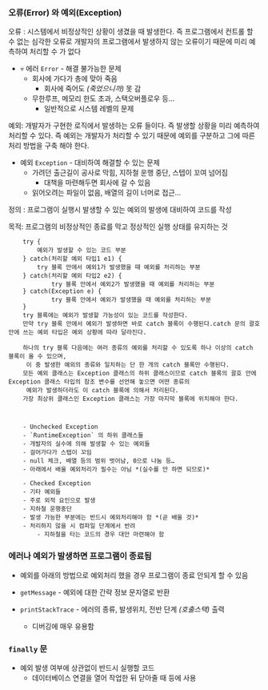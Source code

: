 
 ### 오류(Error) 와 예외(Exception)

오류 : 시스템에서 비정상적인 상황이 생겼을 때 발생한다.
 즉 프로그램에서 컨트롤 할 수 없는 심각한 오류로 개발자의 프로그램에서 
 발생하지 않는 오류이기 때문에 미리 예측하여 처리할 수 가 없다 
  
 - 💀 에러 `Error` - 해결 불가능한 문제
    - 회사에 가다가 총에 맞아 죽음
        - 회사에 죽어도 *(죽었으니까)*  못 감
    - 무한루프, 메모리 한도 초과, 스택오버플로우 등…
        - 일반적으로 시스템 레벨의 문제


예외: 개발자가 구현한 로직에서 발생하는 오류 들이다.
 즉 발생할 상황을 미리 예측하여 처리할 수 있다.
  즉 예외는 개발자가 처리할 수 있기 때문에 예외를 구분하고 그에 따른 처리 방법을 구축 해야 한다.
  
  - 예외 `Exception`  - 대비하여 해결할 수 있는 문제
    - 가려던 출근길이 공사로 막힘, 지하철 운행 중단, 스텝이 꼬여 넘어짐
        - 대책을 마련해두면 회사에 갈 수 있음
    - 읽어오려는 파일이 없음, 배열의 길이 너머로 접근…

 
 정의 : 프로그램이 실행시 발생할 수 있는 예외의 발생에 대비하여 코드를 작성

목적: 프로그램의 비정상적인 종료를 막고 정상적인 실행 상태를 유지하는 것

		try {
			예외가 발생할 수 있는 코드 부분
		} catch(처리할 예외 타입1 e1) {
		    try 블록 안에서 예외1가 발생했을 때 예외를 처리하는 부분
		} catch(처리할 예외 타입2 e2) {
			    try 블록 안에서 예외2가 발생했을 때 예외를 처리하는 부분
		} catch(Exception e) {
			    try 블록 안에서 예외가 발생했을 때 예외를 처리하는 부분
		}
		try 블록에는 예외가 발생할 가능성이 있는 코드를 작성한다. 
		만약 try 블록 안에서 예외가 발생하면 바로 catch 블록이 수행된다.catch 문의 괄호 안에 쓰는 예외 타입은 예외 상황에 따라 달라진다.
		
		하나의 try 블록 다음에는 여러 종류의 예외를 처리할 수 있도록 하나 이상의 catch 블록이 올 수 있으며,
		 이 중 발생한 예외의 종류와 일치하는 단 한 개의 catch 블록만 수행된다.
		모든 예외 클래스는 Exception 클래스의 하위 클래스이므로 catch 블록의 괄호 안에 Exception 클래스 타입의 참조 변수를 선언해 놓으면 어떤 종류의
		 예외가 발생하더라도 이 catch 블록에 의해서 처리된다.
		가장 최상위 클래스인 Exception 클래스는 가장 마지막 블록에 위치해야 한다.
		
		
		
		- Unchecked Exception
    	- `RuntimeException` 의 하위 클래스들
    	- 개발자의 실수에 의해 발생할 수 있는 예외들
        - 걸어가다가 스텝이 꼬임
        - null 체크, 배열 등의 범위 벗어남, 0으로 나눔 등…
    	- 아래에서 배울 예외처리가 필수는 아님 *(실수를 안 하면 되므로)*
    	
		- Checked Exception
    	- 기타 예외들
    	- 주로 외적 요인으로 발생
        - 지하철 운행중단
    	- 발생 가능한 부분에는 반드시 예외처리해야 함 *(곧 배울 것)*
        - 처리하지 않을 시 컴파일 단계에서 반려
            - 지하철을 타는 코드의 경우 대안 마련해야 함
		
		
### 에러나 예외가 발생하면 프로그램이 종료됨

- 예외를 아래의 방법으로 예외처리 했을 경우 프로그램이 종료 안되게 할 수 있음 
		
		
		
- `getMessage` - 예외에 대한 간략 정보 문자열로 반환
- `printStackTrace` - 에러의 종류, 발생위치, 전반 단계 *(호출스택)* 출력
    - 디버깅에 매우 유용함
	
### `finally` 문
- 예외 발생 여부에 상관없이 반드시 실행할 코드
  - 데이터베이스 연결을 열어 작업한 뒤 닫아줄 때 등에 사용
	